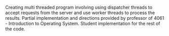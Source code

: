 Creating multi threaded program involving using dispatcher threads to accept requests from the server and use worker threads to process the results. 
Partial implementation and directions provided by professor of 4061 - Introduction to Operating System. 
Student implementation for the rest of the code. 
